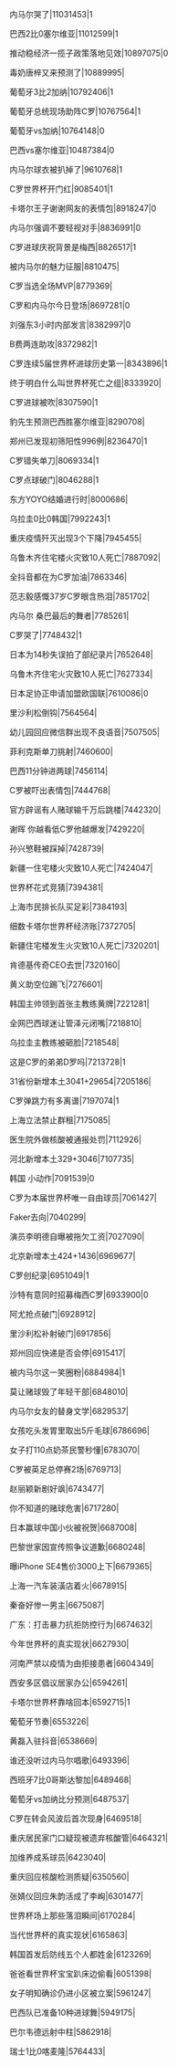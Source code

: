 内马尔哭了|11031453|1

巴西2比0塞尔维亚|11012599|1

推动稳经济一揽子政策落地见效|10897075|0

毒奶唐梓又来预测了|10889995|

葡萄牙3比2加纳|10792406|1

葡萄牙总统现场助阵C罗|10767564|1

葡萄牙vs加纳|10764148|0

巴西vs塞尔维亚|10487384|0

内马尔球衣被扒掉了|9610768|1

C罗世界杯开门红|9085401|1

卡塔尔王子谢谢网友的表情包|8918247|0

内马尔强调不要轻视对手|8836991|0

C罗进球庆祝背景是梅西|8826517|1

被内马尔的魅力征服|8810475|

C罗当选全场MVP|8779369|

C罗和内马尔今日登场|8697281|0

刘强东3小时内部发言|8382997|0

B费两连助攻|8372982|1

C罗连续5届世界杯进球历史第一|8343896|1

终于明白什么叫世界杯死亡之组|8333920|

C罗进球被吹|8307590|1

豹先生预测巴西胜塞尔维亚|8290708|

郑州已发现初筛阳性996例|8236470|1

C罗错失单刀|8069334|1

C罗点球破门|8046288|1

东方YOYO结婚进行时|8000686|

乌拉圭0比0韩国|7992243|1

重庆疫情歼灭出现3个下降|7945455|

乌鲁木齐住宅楼火灾致10人死亡|7887092|

全抖音都在为C罗加油|7863346|

范志毅感慨37岁C罗眼含热泪|7851702|

内马尔 桑巴最后的舞者|7785261|

C罗哭了|7748432|1

日本为14秒失误拍了部纪录片|7652648|

乌鲁木齐住宅火灾致10人死亡|7627334|

日本足协正申请加盟欧国联|7610086|0

里沙利松倒钩|7564564|

幼儿园回应微信群出现不良语音|7507505|

菲利克斯单刀挑射|7460600|

巴西11分钟进两球|7456114|

C罗被吓出表情包|7444768|

官方辟谣有人赌球输千万后跳楼|7442320|

谢晖 你越看低C罗他越爆发|7429220|

孙兴慜鞋被踩掉|7428739|

新疆一住宅楼火灾致10人死亡|7424047|

世界杯花式竞猜|7394381|

上海市民排长队买足彩|7384193|

细数卡塔尔世界杯经济账|7372705|

新疆住宅楼发生火灾致10人死亡|7320201|

肯德基传奇CEO去世|7320160|

黄义助空位踢飞|7276601|

韩国主帅领到首张主教练黄牌|7221281|

全网巴西球迷让管泽元闭嘴|7218810|

乌拉圭主教练被砸脸|7218548|

这是C罗的弟弟D罗吗|7213728|1

31省份新增本土3041+29654|7205186|

C罗弹跳力有多离谱|7197074|1

上海立法禁止群租|7175085|

医生院外做核酸被通报处罚|7112926|

河北新增本土329+3046|7107735|

韩国 小动作|7091539|0

C罗为本届世界杯唯一自由球员|7061427|

Faker去向|7040299|

演员李明德自曝被拖欠工资|7027090|

北京新增本土424+1436|6969677|

C罗创纪录|6951049|1

沙特有意同时招募梅西C罗|6933900|0

阿尤抢点破门|6928912|

里沙利松补射破门|6917856|

郑州回应快递是否会停|6915417|

被内马尔这一笑圈粉|6884984|1

莫让赌球毁了年轻干部|6848010|

内马尔女友的替身文学|6829537|

女孩吃头发胃里取出5斤毛球|6786696|

女子打110点奶茶民警秒懂|6783070|

C罗被英足总停赛2场|6769713|

赵丽颖新剧好飒|6743477|

你不知道的赌球危害|6717280|

日本赢球中国小伙被祝贺|6687008|

巴黎世家因宣传照争议道歉|6680248|

曝iPhone SE4售价3000上下|6679365|

上海一汽车装潢店着火|6678915|

秦奋好惨一男主|6675087|

广东：打击暴力抗拒防控行为|6674632|

今年世界杯的真实现状|6627930|

河南严禁以疫情为由拒接患者|6604349|

西安多区倡议居家办公|6594261|

卡塔尔世界杯靠啥回本|6592715|1

葡萄牙节奏|6553226|

黄磊入驻抖音|6538669|

谁还没听过内马尔唱歌|6493396|

西班牙7比0哥斯达黎加|6489468|

葡萄牙vs加纳比分预测|6487537|

C罗在转会风波后首次现身|6469518|

重庆居民家门口疑现被遗弃核酸管|6464321|

加维养成系球员|6423040|

重庆回应核酸检测质疑|6350560|

张婧仪回应朱韵活成了李峋|6301477|

世界杯场上那些落泪瞬间|6170284|

当代世界杯的真实现状|6165863|

韩国首发后防线五个人都姓金|6123269|

爸爸看世界杯宝宝趴床边偷看|6051398|

女子明知确诊仍进小区被立案|5961247|

巴西队已准备10种进球舞|5949175|

巴尔韦德远射中柱|5862918|

瑞士1比0喀麦隆|5764433|

